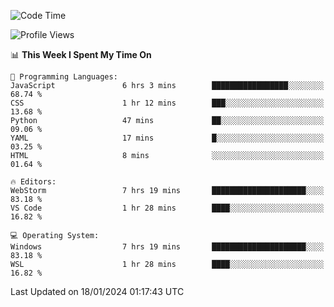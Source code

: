 <!--START_SECTION:waka-->
![Code Time](http://img.shields.io/badge/Code%20Time-504%20hrs%2032%20mins-blue)

![Profile Views](http://img.shields.io/badge/Profile%20Views-13-blue)

📊 **This Week I Spent My Time On** 

```text
💬 Programming Languages: 
JavaScript               6 hrs 3 mins        █████████████████░░░░░░░░   68.74 % 
CSS                      1 hr 12 mins        ███░░░░░░░░░░░░░░░░░░░░░░   13.68 % 
Python                   47 mins             ██░░░░░░░░░░░░░░░░░░░░░░░   09.06 % 
YAML                     17 mins             █░░░░░░░░░░░░░░░░░░░░░░░░   03.25 % 
HTML                     8 mins              ░░░░░░░░░░░░░░░░░░░░░░░░░   01.64 % 

🔥 Editors: 
WebStorm                 7 hrs 19 mins       █████████████████████░░░░   83.18 % 
VS Code                  1 hr 28 mins        ████░░░░░░░░░░░░░░░░░░░░░   16.82 % 

💻 Operating System: 
Windows                  7 hrs 19 mins       █████████████████████░░░░   83.18 % 
WSL                      1 hr 28 mins        ████░░░░░░░░░░░░░░░░░░░░░   16.82 % 
```


 Last Updated on 18/01/2024 01:17:43 UTC
<!--END_SECTION:waka-->
